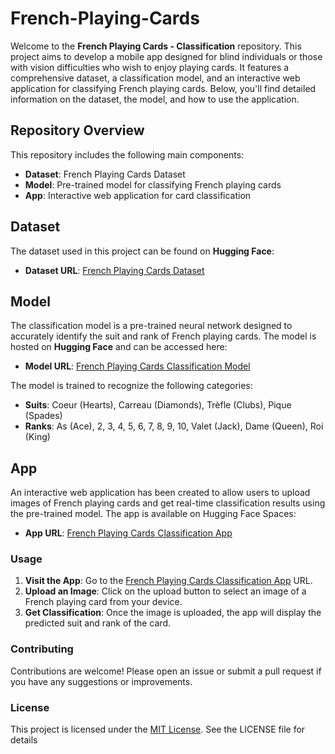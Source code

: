 # French-Playing-Cards

Welcome to the **French Playing Cards - Classification** repository.
This project aims to develop a mobile app designed for blind individuals or those with vision difficulties who wish to enjoy playing cards.
It features a comprehensive dataset, a classification model, and an interactive web application for classifying French playing cards. Below, you'll find detailed information on the dataset, the model, and how to use the application.

## Repository Overview

This repository includes the following main components:

- **Dataset**: French Playing Cards Dataset
- **Model**: Pre-trained model for classifying French playing cards
- **App**: Interactive web application for card classification

## Dataset

The dataset used in this project can be found on **Hugging Face**:

- **Dataset URL**: [French Playing Cards Dataset](https://huggingface.co/datasets/drFarid/French-Playing-Cards)

## Model

The classification model is a pre-trained neural network designed to accurately identify the suit and rank of French playing cards.
The model is hosted on **Hugging Face** and can be accessed here:

- **Model URL**: [French Playing Cards Classification Model](https://huggingface.co/drFarid/French-Playing-Cards-Classification/tree/main)

The model is trained to recognize the following categories:
- **Suits**: Coeur (Hearts), Carreau (Diamonds), Trèfle (Clubs), Pique (Spades)
- **Ranks**: As (Ace), 2, 3, 4, 5, 6, 7, 8, 9, 10, Valet (Jack), Dame (Queen), Roi (King)

## App

An interactive web application has been created to allow users to upload images of French playing cards and get real-time classification results using the pre-trained model. The app is available on Hugging Face Spaces:

- **App URL**: [French Playing Cards Classification App](https://huggingface.co/spaces/drFarid/French-Playing-Cards-Classification)

### Usage

1. **Visit the App**: Go to the [French Playing Cards Classification App](https://huggingface.co/spaces/drFarid/French-Playing-Cards-Classification) URL.
2. **Upload an Image**: Click on the upload button to select an image of a French playing card from your device.
3. **Get Classification**: Once the image is uploaded, the app will display the predicted suit and rank of the card.

### Contributing

Contributions are welcome! Please open an issue or submit a pull request if you have any suggestions or improvements.

### License

This project is licensed under the [MIT License](https://github.com/git/git-scm.com/blob/main/MIT-LICENSE.txt). See the LICENSE file for details

